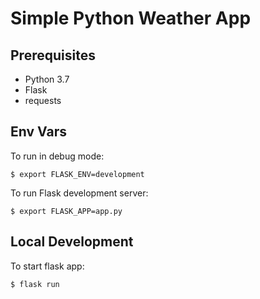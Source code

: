 # Simple Python Weather App

## Prerequisites

- Python 3.7
- Flask
- requests

## Env Vars

To run in debug mode:

`$ export FLASK_ENV=development` 

To run Flask development server:

`$ export FLASK_APP=app.py`

## Local Development

To start flask app:

`$ flask run`
